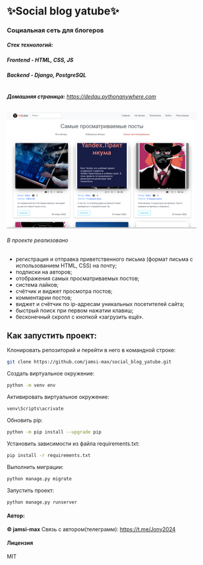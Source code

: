 # ✨Social blog yatube✨
### **Cоциальная сеть для блогеров**
##### Стек технологий: 
##### Frontend - **HTML, CSS, JS**
##### Backend - **Django, PostgreSQL**
#
###### **Домашняя страница:** https://dedau.pythonanywhere.com

![](https://github.com/jamsi-max/social_blog_yatube/blob/main/yatube/core/yatube_home_page.png?raw=true)

###### В проекте реализовано

- регистрация и отправка приветственного письма (формат письма с использованием HTML, CSS) на почту;
- подписки на авторов;
- отображения самых просматриваемых постов;
- система лайков;
- счётчик и виджет просмотра постов;
- комментарии постов;
- виджет и счётчик по ip-адресам уникальных посетителей сайта;
- быстрый поиск при первом нажатии клавиш;
- бесконечный скролл с кнопкой «загрузить ещё».

## Как запустить проект:

Клонировать репозиторий и перейти в него в командной строке:

```sh
git clone https://github.com/jamsi-max/social_blog_yatube.git
```

Cоздать виртуальное окружение:
```sh
python -m venv env
```

Активировать виртуальное окружение:
```sh
venv\Scripts\acrivate
```
Обновить pip:
```sh
python -m pip install --upgrade pip
```
Установить зависимости из файла requirements.txt:
```sh
pip install -r requirements.txt
```
Выполнить миграции:
```sh
python manage.py migrate
```
Запустить проект:
```sh
python manage.py runserver
```
#### Автор: 
**© jamsi-max**
Связь с автором(телеграмм): https://t.me/Jony2024

#### Лицензия

MIT
